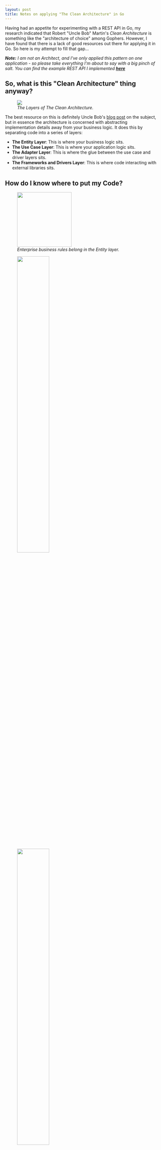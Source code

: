 ```yaml
---
layout: post
title: Notes on applying "The Clean Architecture" in Go
---
```

<section>
    <p>Having had an appetite for experimenting with a REST API in Go, my research indicated that Robert
    "Uncle Bob" Martin's <i>Clean Architecture</i> is something like the "architecture of choice" among Gophers.
    However, I have found that there is a lack of good resources out there for applying it in Go. So here is my
    attempt to fill that gap...</p>
    <p><i><b>Note:</b> I am not an Architect, and I've only applied this pattern on one application - so please take everything
    I'm about to say with a big pinch of salt. You can find the example REST API I implemented
    <b><a href="https://github.com/liampulles/matchstick-video">here</a></b></i></p>
</section>

<section>
    <h2>So, what is this "Clean Architecture" thing anyway?</h2>
    <aside>
        <figure>
            <img src="/images/clean-architecture-diagram.png">
            <figcaption><i>The Layers of The Clean Architecture.</i></figcaption>
        </figure>
    </aside>
    <p>The best resource on this is definitely Uncle Bob's
    <a href="https://blog.cleancoder.com/uncle-bob/2012/08/13/the-clean-architecture.html">blog post</a>
    on the subject, but in essence the architecture is concerned with abstracting implementation details
    away from your business logic. It does this by separating code into a series of layers:
    <ul>
        <li><b>The Entity Layer</b>: This is where your business logic sits.</li>
        <li><b>The Use Case Layer</b>: This is where your application logic sits.</li>
        <li><b>The Adapter Layer</b>: This is where the glue between the use case and driver layers sits.</li>
        <li><b>The Frameworks and Drivers Layer</b>: This is where code interacting with external libraries sits.</li>
    </ul>
    </p>
</section>

<section>
    <h2>How do I know where to put my Code?</h2>
    <aside class="optional">
        <figure>
            <img src="/images/rules-of-the-game-vhs-front.jpg" width="180">
            <figcaption><i>Enterprise business rules belong in the Entity layer.</i></figcaption>
        </figure>
        <figure>
            <img src="/images/postgresql-icon.png" width="50%">
            <img src="/images/gorilla-icon.jpeg" width="50%">
            <figcaption><i>Any notion of a specific DB implementation or router framework certainly belongs in the Drivers and Frameworks layer.</i></figcaption>
        </figure>
        <figure>
            <img src="/images/mongodb-icon.png" width="50%">
            <img src="/images/grpc-icon.png" width="50%">
            <figcaption><i>A helpful way to think through your layers is to imagine radically changing the DB and web frameworks.</i></figcaption>
        </figure>
    </aside>
    <p>This is a question I wrestled with quite a bit in this project. Firstly, remember that you are learning,
    so its okay to put down the code in a layer with a TODO and then come back later to refactor it.
    However, I have come up with a set of questions you can ask yourself in order to come to a considered
    decision:
    <ol>
        <li><b>Can this code be copied and pasted into another application,</b> and be useful without modification? If so,
        then it probably belongs in the entity layer. Examples include: string validation functions (e.g. <i>isBlank</i>) and
        your core business logic.</li>
        <li><b>Does this code deal with orchestrating the logic of a transaction,</b> e.g. finding all users in the database?
        If so, it probably belongs in the use case layer. Examples include: the core orchestration logic (as mentioned) as
        well as factories for constructing entity types, and interfaces which code in the adapter layer must implement.</li>
        <li><b>Does the code call any external code or use any external types?</b> If so, it probably belongs in the
        frameworks and drivers layer. Examples include: PostgreSQL driver configurations, Mux handlers and server setup,
        etc.</li>
        <li><b>If your code does not fit with one of the above questions,</b> and/or deals with bridging calls to and from
        the use case and driver and frameworks layers, then it probably belongs in the adapter layer. Examples include:
        Your controllers, JSON transformers, SQL code, and configuration utilities.</li>
    </ol>
    </p>
    <p>You may be thinking that a lot of the things I've put into the adapter layer may belong in the use case layer.
    What I would recommend is: imagine what layers would need to change if you switched your API and DB implementations to a
    completely different philosophy.</p>
    <p>For example: what if I used GRPC instead of a REST API, and a NoSQL DB instead of an SQL
    DB? The use case logic should not be (hugely) affected by this switch - thus we (e.g.) put the Repository interface in
    the use case layer, but we put the SQL (and potentially NoSQL) implementations of that repository in the adapter layer.</p>
</section>

<section>
    <h2>How do I structure my packages?</h2>
    <aside>
        <figure>
            <img src="/images/matchstick-video-package-structure.png">
            <figcaption><i>Package structure for</i> <a href="https://github.com/liampulles/matchstick-video">Matchstick Video!</a></figcaption>
        </figure>
    </aside>
    <p>Firstly, we're going to rename some of our layers for practical reasons. I've renamed the entity layer to the domain
    layer, because entities have their own meaning in a DDD sense which I wish to maintain. Secondly, I'm going to simplify
    "drivers and frameworks" to just "drivers".</p>
    <p>Remember that the
    names are just a suggestion - as are the number of layers. You can (and should) adjust them to what makes sense for your
    team. The important thing is that you separate logic so as to try and minimize the time it takes to figure out where you
    need to make changes, and to minimize the number of lines which need to be touched for a change. We are trying to enable
    ongoing change to the greatest degree possible.</p>
    <p>Anyway, on the side you'll see my package structure. The important ones here are the <i>adapter</i>, <i>domain</i>,
    <i>driver</i>, <i>usecase</i>, and <i>wire</i> packages. Which brings us to...</p>
</section>

<section>
    <h2>The "Wire" Package/Layer</h2>
    <p>The <i>wire</i> layer sits outside of the other layers, and it deals with dependency injection. Basically, this
    layer contains a function which first creates the service instances which have no dependencies, then uses those to construct
    the services which rely on those services, and so-on until you've created the server, which you can then execute.</p>
    <script src="https://gist-it.appspot.com/github/liampulles/matchstick-video/blob/master/pkg/wire/wire.go?slice=29:43&footer=minimal"></script>
    <p>This is fairly mundane, boiler-platery code - but it is pretty easy to understand and update, and I haven't found good
    enough cause to use an external package to do it (though if you want to use an external package,
    <a href="https://github.com/google/wire"> Google's wire tool</a> seems to be a good choice).</p>
    <p>What IS important is that you make a separate package (and layer) for wiring, as it is going to be importing code from all
    over your project, and you want to make sure that there aren't circular dependencies.</p>
</section>

<section>
    <h2>JSON struct tags</h2>
    <p>One might be compelled to put JSON struct tags (as well as ORM stuct tags, etc.) on your entities in the domain package,
    but this of course would be a violation of our segregation rules: application communication does not form part of the
    business rules. If we go back to our thought experiment to reinforce this point: what if we wanted to use GRPC instead? This should not require us
    touching the domain package, so clearly we cannot put any JSON tags on the entity to begin with.</p>
    <p>This does not mean that we cannot customize how our objects are serialized - it just means that we need to make use of an "intermediary" struct
    in order to do this. For example:</p>
    <script src="https://gist-it.appspot.com/github/liampulles/matchstick-video/blob/master/pkg/adapter/http/json/encoder.service.go?slice=39:49&footer=minimal"></script>
    <script src="https://gist-it.appspot.com/github/liampulles/matchstick-video/blob/master/pkg/adapter/http/json/encoder.service.go?slice=27:33&footer=minimal"></script>
    <script src="https://gist-it.appspot.com/github/liampulles/matchstick-video/blob/master/pkg/adapter/http/json/encoder.service.go?slice=65:73&footer=minimal"></script>
    <p>Here we first map our use case view (which contains the elements of the entity we want to expose) to an
    intermediary struct, and then marshal the struct. By doing this, we've decoupled the entity from concerns over how
    it is viewed externally, and we've decoupled that view from its encoding.</p>
</section>

<section>
    <h2>Entities</h2>
    <aside>
        <figure>
            <img src="/images/my-super-sweet-16.jpg">
            <figcaption><i>The Entity is King, and treats itself as such.</i></figcaption>
        </figure>
    </aside>
    <p>I like to think of Entities as bratty Beverly Hill teenagers: they have an entitled view of the world which may not map to reality.</p>
    This abstracted view includes everything ranging from:
    <ul>
        <li>Method parameters</li>
        <li>Responses</li>
        <li>Errors</li>
        <li>Services that Entities might need to use</li>
        <li>etc.</li>
    </ul>
    <p>Here is a good example from the Inventory Item Entity:</p>
    <script src="https://gist-it.appspot.com/github/liampulles/matchstick-video/blob/master/pkg/domain/entity/inventory.go?slice=65:92&footer=minimal"></script>
    <p>Here we have not exposed the <i>available</i> field on the struct. Instead, we encapsulate access via methods,
    some of which may throw errors. This is done to protect the entity - it is the use case layer's job to deal with
    these errors.</p>
</section>

<section>
    <h2>Conclusion</h2>
    <p>I found The Clean Architecture to work very well for a REST API, and for Go. It takes
    a fair bit of time to set up, but what you are left with is a very modular and easy to change structure. I will
    definitely use it for my web apps GOing forward. ;)</p>
</section>